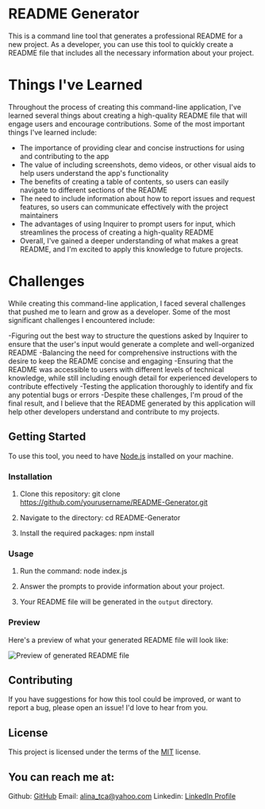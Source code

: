 # README Generator

This is a command line tool that generates a professional README for a new project. As a developer, you can use this tool to quickly create a README file that includes all the necessary information about your project.

# Things I've Learned
Throughout the process of creating this command-line application, I've learned several things about creating a high-quality README file that will engage users and encourage contributions. Some of the most important things I've learned include:

- The importance of providing clear and concise instructions for using and contributing to the app
- The value of including screenshots, demo videos, or other visual aids to help users understand the app's functionality
- The benefits of creating a table of contents, so users can easily navigate to different sections of the README
- The need to include information about how to report issues and request features, so users can communicate effectively with the project maintainers
- The advantages of using Inquirer to prompt users for input, which streamlines the process of creating a high-quality README
- Overall, I've gained a deeper understanding of what makes a great README, and I'm excited to apply this knowledge to future projects.

# Challenges
While creating this command-line application, I faced several challenges that pushed me to learn and grow as a developer. Some of the most significant challenges I encountered include:

-Figuring out the best way to structure the questions asked by Inquirer to ensure that the user's input would generate a complete and well-organized README
-Balancing the need for comprehensive instructions with the desire to keep the README concise and engaging
-Ensuring that the README was accessible to users with different levels of technical knowledge, while still including enough detail for experienced developers to contribute effectively
-Testing the application thoroughly to identify and fix any potential bugs or errors
-Despite these challenges, I'm proud of the final result, and I believe that the README generated by this application will help other developers understand and contribute to my projects.

## Getting Started

To use this tool, you need to have [Node.js](https://nodejs.org/en/) installed on your machine.

### Installation

1. Clone this repository: 
git clone https://github.com/yourusername/README-Generator.git

2. Navigate to the directory:
cd README-Generator

3. Install the required packages:
npm install

### Usage

1. Run the command:
node index.js

2. Answer the prompts to provide information about your project.

3. Your README file will be generated in the `output` directory.

### Preview

Here's a preview of what your generated README file will look like:

![Preview of generated README file](./preview.png)

## Contributing

If you have suggestions for how this tool could be improved, or want to report a bug, please open an issue! I'd love to hear from you.

## License

This project is licensed under the terms of the [MIT](https://opensource.org/licenses/MIT) license.

## You can reach me at:

Github: [GitHub](https://github.com/alinatca)    Email: alina_tca@yahoo.com    Linkedin: [LinkedIn Profile](https://www.linkedin.com/in/alina-tudor-7a1047168/)
